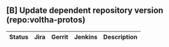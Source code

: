 [B] Update dependent repository version (repo:voltha-protos)
------------------------------------------------------------

| Status | Jira | Gerrit | Jenkins | Description |
| ------ | ---- | ------ | ------- | ----------- |

